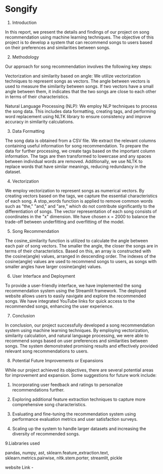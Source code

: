 # Songify


1. Introduction



In this report, we present the details and findings of our project on song recommendation using machine learning techniques. The objective of this project is to develop a system that can recommend songs to users based on their preferences and similarities between songs.



2. Methodology



Our approach for song recommendation involves the following key steps:

Vectorization and similarity based on angle: We utilize vectorization techniques to represent songs as vectors. The angle between vectors is used to measure the similarity between songs. If two vectors have a small angle between them, it indicates that the two songs are close to each other in terms of their characteristics.

Natural Language Processing (NLP): We employ NLP techniques to process the song data. This includes data formatting, creating tags, and performing word replacement using NLTK library to ensure consistency and improve accuracy in similarity calculations.



3. Data Formatting



The song data is obtained from a CSV file. We extract the relevant columns containing useful information for song recommendation. To prepare the data for further processing, we create tags based on the important column information. The tags are then transformed to lowercase and any spaces between individual words are removed. Additionally, we use NLTK to replace words that have similar meanings, reducing redundancy in the dataset.



4. Vectorization



We employ vectorization to represent songs as numerical vectors. By creating vectors based on the tags, we capture the essential characteristics of each song. A stop_words function is applied to remove common words such as "the," "and," and "are," which do not contribute significantly to the differentiation of songs. The vector representation of each song consists of coordinates in the "x" dimension. We have chosen x = 2000 to balance the trade-off between underfitting and overfitting of the model.



5. Song Recommendation



The cosine_similarity function is utilized to calculate the angle between each pair of song vectors. The smaller the angle, the closer the songs are in terms of their characteristics. Based on this, an array is constructed with the cosine(angle) values, arranged in descending order. The indexes of the cosine(angle) values are used to recommend songs to users, as songs with smaller angles have larger cosine(angle) values.



6. User Interface and Deployment



To provide a user-friendly interface, we have implemented the song recommendation system using the Streamlit framework. The deployed website allows users to easily navigate and explore the recommended songs. We have integrated YouTube links for quick access to the recommended songs, enhancing the user experience.



7. Conclusion



In conclusion, our project successfully developed a song recommendation system using machine learning techniques. By employing vectorization, similarity calculation, and natural language processing, we were able to recommend songs based on user preferences and similarities between songs. The system demonstrated promising results and effectively provided relevant song recommendations to users.



8. Potential Future Improvements or Expansions



While our project achieved its objectives, there are several potential areas for improvement and expansion. Some suggestions for future work include:

  1. Incorporating user feedback and ratings to personalize recommendations further.

  2. Exploring additional feature extraction techniques to capture more comprehensive song characteristics.

  3. Evaluating and fine-tuning the recommendation system using performance evaluation metrics and user satisfaction surveys.

  4. Scaling up the system to handle larger datasets and increasing the diversity of recommended songs.




9.Liabraries used



pandas,
 numpy,
 ast, 
 sklearn.feature_extraction.text, 
 sklearn.metrics.pairwise, 
 nltk.stem.porter, 
 streamlit, 
 pickle


website Link - 
